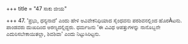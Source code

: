 +++
title = "47 ಸಾಕು ಜೀಯ"

+++
47. 'ಪ್ರಭು, ಧನ್ಯನಾದೆ' ಎಂದು ಹೇಳಿ ಅವಿವೇಕನಿಧಿಯಾದ ಸೈಂಧವನು ಪರಶಿವನಲ್ಲಿಂದ ಹೊರÀಟನು. ಪಾಂಡವರು ದುಃಖದಿಂದ ಅರಣ್ಯದಲ್ಲಿದ್ದರು. ಧರ್ಮಜನು 'ಈ ವಿವಿಧ ಆಪತ್ತುಗಳನ್ನು ನಾನೊಬ್ಬನೇ ಎದುರಿಸಬೇಕಾಯಿತಲ್ಲಾ, ಶಿವಶಿವಾ' ಎಂದು ನಿಟ್ಟುಸಿರಿಟ್ಟನು.